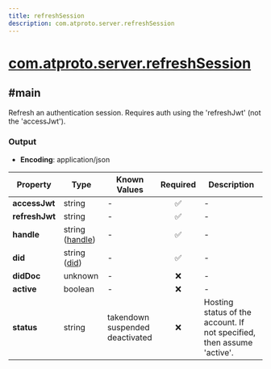 ```yaml
---
title: refreshSession
description: com.atproto.server.refreshSession
---
```


# [com.atproto.server.refreshSession](https://github.com/myConsciousness/atproto.dart/blob/main/lexicons/com/atproto/server/refreshSession.json)

## #main

Refresh an authentication session. Requires auth using the 'refreshJwt' (not the 'accessJwt').

### Output

- **Encoding**: application/json

| Property | Type | Known Values | Required | Description |
| --- | --- | --- | :---: | --- |
| **accessJwt** | string | - | ✅ | - |
| **refreshJwt** | string | - | ✅ | - |
| **handle** | string ([handle](https://atproto.com/specs/handle)) | - | ✅ | - |
| **did** | string ([did](https://atproto.com/specs/did)) | - | ✅ | - |
| **didDoc** | unknown | - | ❌ | - |
| **active** | boolean | - | ❌ | - |
| **status** | string | takendown<br/>suspended<br/>deactivated | ❌ | Hosting status of the account. If not specified, then assume 'active'. |
